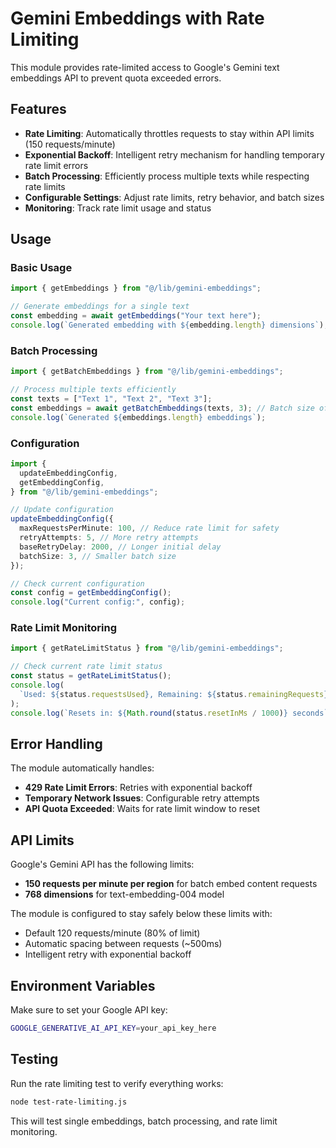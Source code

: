 # Gemini Embeddings with Rate Limiting

This module provides rate-limited access to Google's Gemini text embeddings API to prevent quota exceeded errors.

## Features

- **Rate Limiting**: Automatically throttles requests to stay within API limits (150 requests/minute)
- **Exponential Backoff**: Intelligent retry mechanism for handling temporary rate limit errors
- **Batch Processing**: Efficiently process multiple texts while respecting rate limits
- **Configurable Settings**: Adjust rate limits, retry behavior, and batch sizes
- **Monitoring**: Track rate limit usage and status

## Usage

### Basic Usage

```typescript
import { getEmbeddings } from "@/lib/gemini-embeddings";

// Generate embeddings for a single text
const embedding = await getEmbeddings("Your text here");
console.log(`Generated embedding with ${embedding.length} dimensions`);
```

### Batch Processing

```typescript
import { getBatchEmbeddings } from "@/lib/gemini-embeddings";

// Process multiple texts efficiently
const texts = ["Text 1", "Text 2", "Text 3"];
const embeddings = await getBatchEmbeddings(texts, 3); // Batch size of 3
console.log(`Generated ${embeddings.length} embeddings`);
```

### Configuration

```typescript
import {
  updateEmbeddingConfig,
  getEmbeddingConfig,
} from "@/lib/gemini-embeddings";

// Update configuration
updateEmbeddingConfig({
  maxRequestsPerMinute: 100, // Reduce rate limit for safety
  retryAttempts: 5, // More retry attempts
  baseRetryDelay: 2000, // Longer initial delay
  batchSize: 3, // Smaller batch size
});

// Check current configuration
const config = getEmbeddingConfig();
console.log("Current config:", config);
```

### Rate Limit Monitoring

```typescript
import { getRateLimitStatus } from "@/lib/gemini-embeddings";

// Check current rate limit status
const status = getRateLimitStatus();
console.log(
  `Used: ${status.requestsUsed}, Remaining: ${status.remainingRequests}`
);
console.log(`Resets in: ${Math.round(status.resetInMs / 1000)} seconds`);
```

## Error Handling

The module automatically handles:

- **429 Rate Limit Errors**: Retries with exponential backoff
- **Temporary Network Issues**: Configurable retry attempts
- **API Quota Exceeded**: Waits for rate limit window to reset

## API Limits

Google's Gemini API has the following limits:

- **150 requests per minute per region** for batch embed content requests
- **768 dimensions** for text-embedding-004 model

The module is configured to stay safely below these limits with:

- Default 120 requests/minute (80% of limit)
- Automatic spacing between requests (~500ms)
- Intelligent retry with exponential backoff

## Environment Variables

Make sure to set your Google API key:

```bash
GOOGLE_GENERATIVE_AI_API_KEY=your_api_key_here
```

## Testing

Run the rate limiting test to verify everything works:

```bash
node test-rate-limiting.js
```

This will test single embeddings, batch processing, and rate limit monitoring.
